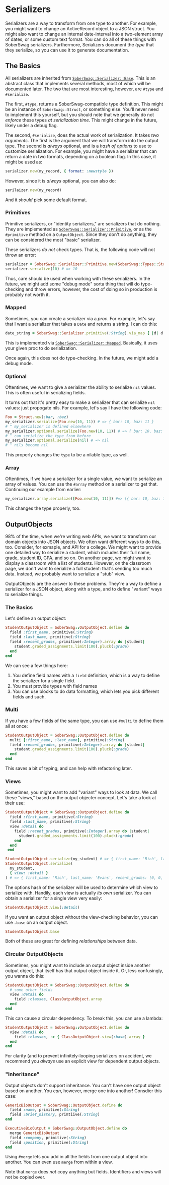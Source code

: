# Serializers

Serializers are a way to transform from one type to another.
For example, you might want to change an ActiveRecord object to a JSON struct.
You might also want to change an internal date-interval into a two-element array of dates, or some custom text format.
You can do all of these things with SoberSwag serializers.
Furthermore, Serializers document the *type* that they serialize, so you can use it to generate documentation.

## The Basics

All serializers are inherited from [`SoberSwag::Serializer::Base`](../lib/sober_swag/serializer/base.rb).
This is an abstract class that implements several methods, most of which will be documented later.
The two that are most interesting, however, are `#type` and `#serialize`.

The first, `#type`, returns a SoberSwag-compatible type definition.
This might be an instance of `SoberSwag::Struct`, or something else.
You'll never need to implement this yourself, but you should note that we generally do not *enforce* these types *at serialization time*.
This might change in the future, likely under a debug flag.

The second, `#serialize`, does the actual work of serialization.
It takes *two arguments*.
The first is the argument that we will transform into the output type.
The second is *always* optional, and is a *hash of options* to use to customize serialization.
For example, you might have a serializer that can return a date in two formats, depending on a boolean flag.
In this case, it might be used as:

```ruby
serializer.new(my_record, { format: :newstyle })
```

However, since it is *always* optional, you can also do:

```ruby
serilaizer.new(my_record)
```

And it *should* pick some default format.

### Primitives

Primitive serializers, or "identity serializers," are serializers that do nothing.
They are implemented as [`SoberSwag::Serializer::Primitive`](../lib/sober_swag/serializer/primitive.rb), or as the `#primitive` method on a `OutputObject`.
Since they don't do anything, they can be considered the most "basic" serializer.

These serializers *do not* check types.
That is, the following code will not throw an error:

```ruby
serializer = SoberSwag::Serializer::Primitive.new(SoberSwag::Types::String)
serializer.serialize(10) # => 10
```

Thus, care should be used when working with these serializers.
In the future, we might add some "debug mode" sorta thing that will do type-checking and throw errors, however, the cost of doing so in production is probably not worth it.

### Mapped

Sometimes, you can create a serializer via a *proc*.
For example, let's say that I want a serializer that takes a `Date` and returns a string.
I can do this:

```ruby
date_string = SoberSwag::Serializer.primitive(:String).via_map { |d| d.to_s }
```

This is implemented via [`SoberSwag::Serializer::Mapped`](../lib/sober_swag/serializer/mapped.rb).
Basically, it uses your given proc to do serialization.

Once again, this does not do type-checking.
In the future, we might add a debug mode.

### Optional

Oftentimes, we want to give a serializer the ability to serialize `nil` values.
This is often useful in serializing fields.

It turns out that it's pretty easy to make a serializer that can serialize `nil` values: just propogate nils.
For example, let's say I have the following code:

```ruby
Foo = Struct.new(:bar, :baz)
my_serializer.serialize(Foo.new(10, 11)) # => { bar: 10, baz: 11 }
# ^ my_serializer is defined elsewhere
my_serializer.optional.serialize(Foo.new(10, 11)) # => { bar: 10, baz: 11 }
# ^ can serialize the type from before
my_serializer.optional.serialize(nil) # => nil
# ^ nils become nil
```

This properly changes the `type` to be a nilable type, as well.

### Array

Oftentimes, if we have a serializer for a single value, we want to serialize an array of values.
You can use the `#array` method on a serializer to get that.
Continuing our example from earlier:

```ruby
my_serializer.array.serialize([Foo.new(10, 11)]) #=> [{ bar: 10, baz: 11 }]
```

This changes the type properly, too.

## OutputObjects

98% of the time, when we're writing web APIs, we want to transform our domain objects into JSON objects.
We often want different ways to do this, too.
Consider, for exmaple, and API for a college.
We might want to provide one detailed way to serialize a student, which includes their full name, grade, student ID, GPA, and so on.
On another page, we might want to display a classroom with a list of students.
However, on the classroom page, we don't want to serialize a full student: that's sending too much data.
Instead, we probably want to serialize a "stub" view.

OutputObjects are the answer to these problems.
They're a way to define a serializer for a JSON object, along with a type, and to define "variant" ways to serialize things.


### The Basics

Let's define an output object:

```ruby
StudentOutputObject = SoberSwag::OutputObject.define do
  field :first_name, primitive(:String)
  field :last_name, primitive(:String)
  field :recent_grades, primitive(:Integer).array do |student|
    student.graded_assignments.limit(100).pluck(:grade)
  end
end
```

We can see a few things here:

1. You define field names with a `field` definition, which is a way to define the serializer for a single field.
2. You must provide types with field names
3. You can use blocks to do data formatting, which lets you pick different fields and such.


### Multi

If you have a few fields of the same type, you can use `#multi` to define them all at once:

```ruby
StudentOutputObject = SoberSwag::OutputObject.define do
  multi [:first_name, :last_name], primitive(:String)
  field :recent_grades, primitive(:Integer).array do |student|
    student.graded_assignments.limit(100).pluck(:grade)
  end
end
```

This saves a bit of typing, and can help with refactoring later.

### Views

Sometimes, you might want to add "variant" ways to look at data.
We call these "views," based on the output objecter concept.
Let's take a look at their use:

```ruby
StudentOutputObject = SoberSwag::OutputObject.define do
  field :first_name, primitive(:String)
  field :last_name, primitive(:String)
  view :detail do
    field :recent_grades, primitive(:Integer).array do |student|
      student.graded_assignments.limit(100).pluck(:grade)
    end
  end
 end

StudentOutputObject.serialize(my_student) # => { first_name: 'Rich', last_name: 'Evans' }
StudentOutputObject.serialize(
  my_student,
  { view: :detail }
) # => { first_name: 'Rich', last_name: 'Evans', recent_grades: [0, 0, 0, 1] }
```

The options hash of the serializer will be used to determine which view to serialize with.
Handily, each view is actually *its own* serializer.
You can obtain a serializer for a single view very easily:

```ruby
StudentOutputObject.view(:detail)
```

If you want an output object without the view-checking behavior, you can use `.base` on an output object.

```ruby
StudentOutputObject.base
```

Both of these are great for defining *relationships* between data.

### Circular OutputObjects

Sometimes, you might want to include an output object inside another output object, that itself has that output object inside it.
Or, less confusingly, you wanna do this:

```ruby
StudentOutputObject = SoberSwag::OutputObject.define do
  # some other fields
  view :detail do
    field :classes, ClassOutputObject.array
  end
end
```

This can cause a circular dependency.
To break this, you can use a lambda:

```ruby
StudentOutputObject = SoberSwag::OutputObject.define do
  view :detail do
    field :classes, -> { ClassOutputObject.view(:base).array }
  end
end
```

For clarity (and to prevent infinitely-looping serializers on accident, we recommend you *always* use an explicit view for dependent output objects.

### "Inheritance"

Output objects don't support inheritance.
You can't have one output object based on another.
You *can*, however, merge one into another!
Consdier this case:

```ruby
GenericBioOutput = SoberSwag::OutputObject.define do
  field :name, primitive(:String)
  field :brief_history, primtiive(:String)
end

ExecutiveBioOutput = SoberSwag::OutputObject.define do
  merge GenericBioOutput
  field :company, primitive(:String)
  field :position, primitive(:String)
end
```

Using `#merge` lets you add in all the fields from one output object into another.
You can even use `merge` from within a view.

Note that `merge` does *not* copy anything but fields.
Identifiers and views will not be copied over.
